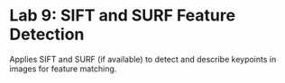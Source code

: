 ﻿# Lab 9: SIFT and SURF Feature Detection

Applies SIFT and SURF (if available) to detect and describe keypoints in images for feature matching.
